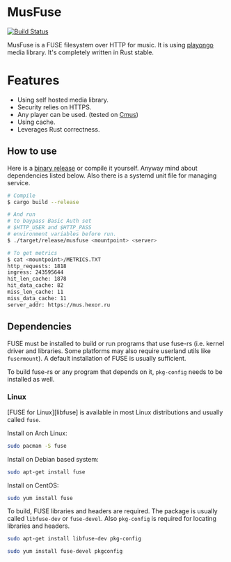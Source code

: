 # MusFuse

[![Build Status](https://github.com/house-of-vanity/mus_fuse/workflows/Build%20and%20publish/badge.svg)](https://github.com/house-of-vanity/mus_fuse/actions)

MusFuse is a FUSE filesystem over HTTP for music. It is using [playongo](https://github.com/nixargh/playongo) media library. It's completely written in Rust stable.


# Features
  - Using self hosted media library.
  - Security relies on HTTPS.
  - Any player can be used. (tested on [Cmus](https://github.com/cmus/cmus))
  - Using cache.
  - Leverages Rust correctness.
  
## How to use
Here is a [binary release](https://github.com/house-of-vanity/mus_fuse/releases/latest) or compile it yourself. Anyway mind about dependencies listed below. Also there is a systemd unit file for managing service.

```sh
# Compile
$ cargo build --release

# And run
# to baypass Basic Auth set 
# $HTTP_USER and $HTTP_PASS 
# environment variables before run.
$ ./target/release/musfuse <mountpoint> <server>

# To get metrics
$ cat <mountpoint>/METRICS.TXT
http_requests: 1818
ingress: 243595644
hit_len_cache: 1878
hit_data_cache: 82
miss_len_cache: 11
miss_data_cache: 11
server_addr: https://mus.hexor.ru

```

## Dependencies

FUSE must be installed to build or run programs that use fuse-rs (i.e. kernel driver and libraries. Some platforms may also require userland utils like `fusermount`). A default installation of FUSE is usually sufficient.

To build fuse-rs or any program that depends on it, `pkg-config` needs to be installed as well.

### Linux

[FUSE for Linux][libfuse] is available in most Linux distributions and usually called `fuse`. 

Install on Arch Linux:

```sh
sudo pacman -S fuse
```

Install on Debian based system:

```sh
sudo apt-get install fuse
```

Install on CentOS:

```sh
sudo yum install fuse
```

To build, FUSE libraries and headers are required. The package is usually called `libfuse-dev` or `fuse-devel`. Also `pkg-config` is required for locating libraries and headers.

```sh
sudo apt-get install libfuse-dev pkg-config
```

```sh
sudo yum install fuse-devel pkgconfig
```


